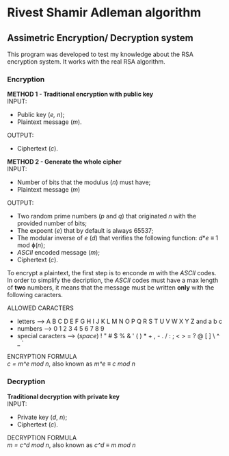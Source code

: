 # Rivest Shamir Adleman algorithm

## Assimetric Encryption/ Decryption system
This program was developed to test my knowledge about the RSA encryption system. It works with the real RSA algorithm.

### Encryption
**METHOD 1 - Traditional encryption with public key**<br>
INPUT: <br>
- Public key (_e, n_);<br>
- Plaintext message (_m_).

OUTPUT: <br>
- Ciphertext (_c_).

**METHOD 2 - Generate the whole cipher**<br>
INPUT: <br>
- Number of bits that the modulus (_n_) must have;<br>
- Plaintext message (_m_)

OUTPUT: <br>
- Two random prime numbers (_p_ and _q_) that originated _n_ with the provided number of bits;<br>
- The expoent (_e_) that by default is always 65537;<br>
- The modular inverse of _e_ (_d_) that verifies the following function: _d_*_e_ ≡ 1 mod ɸ(_n_);<br>
- _ASCII_ encoded message (_m_);<br>
- Ciphertext (_c_).

To encrypt a plaintext, the first step is to enconde _m_ with the _ASCII_ codes. In order to simplify the decription, the _ASCII_ codes must have a max length of **two** numbers, it means that the message must be written **only** with the following caracters.

ALLOWED CARACTERS
- letters --> A B C D E F G H I J K L M N O P Q R S T U V W X Y Z and a b c
- numbers --> 0 1 2 3 4 5 6 7 8 9
- special caracters --> (_space_) ! " # $ % & ' ( ) * + , - . / : ; < > = ? @ [ ] \ ^ _ `

ENCRYPTION FORMULA<br>
_c = m^e mod n_, also known as _m^e ≡ c mod n_


### Decryption<br>
**Traditional decryption with private key**<br>
INPUT: 
- Private key (_d_, _n_);
- Ciphertext (_c_).

DECRYPTION FORMULA <br>
_m = c^d mod n_, also known as _c^d ≡ m mod n_
